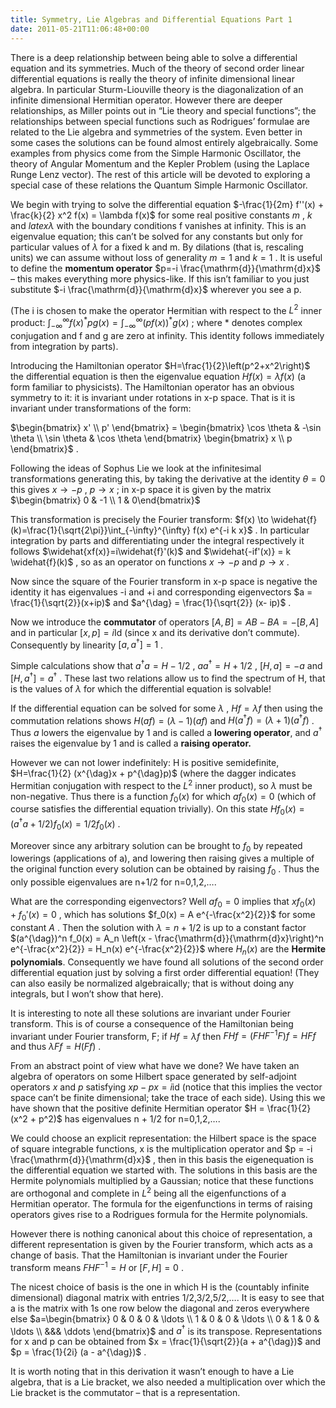 ```yaml
---
title: Symmetry, Lie Algebras and Differential Equations Part 1
date: 2011-05-21T11:06:48+00:00
---
```



There is a deep relationship between being able to solve a differential equation and its symmetries. Much of the theory of second order linear differential equations is really the theory of infinite dimensional linear algebra. In particular Sturm-Liouville theory is the diagonalization of an infinite dimensional Hermitian operator. However there are deeper relationships, as Miller points out in “Lie theory and special functions”; the relationships between special functions such as Rodrigues’ formulae are related to the Lie algebra and symmetries of the system. Even better in some cases the solutions can be found almost entirely algebraically. Some examples from physics come from the Simple Harmonic Oscillator, the theory of Angular Momentum and the Kepler Problem (using the Laplace Runge Lenz vector). The rest of this article will be devoted to exploring a special case of these relations the Quantum Simple Harmonic Oscillator.


<!--more-->


We begin with trying to solve the differential equation  $-\frac{1}{2m} f''(x) + \frac{k}{2} x^2 f(x) = \lambda f(x)$  for some real positive constants  $m$ ,  $k$  and $latex\lambda$ with the boundary conditions f vanishes at infinity. This is an eigenvalue equation; this can’t be solved for any constants but only for particular values of  $\lambda$  for a fixed k and m. By dilations (that is, rescaling units) we can assume without loss of generality  $m=1$  and  $k=1$ . It is useful to define the **momentum operator**  $p=-i \frac{\mathrm{d}}{\mathrm{d}x}$  – this makes everything more physics-like. If this isn’t familiar to you just substitute  $-i \frac{\mathrm{d}}{\mathrm{d}x}$  wherever you see a p.


(The i is chosen to make the operator Hermitian with respect to the  $L^2$  inner product:  $\int_{-\infty}^{\infty}{f(x)}^* p g(x) = \int_{-\infty}^{\infty} \left(pf(x)\right)^* g(x)$ ; where * denotes complex conjugation and f and g are zero at infinity. This identity follows immediately from integration by parts).


Introducing the Hamiltonian operator  $H=\frac{1}{2}\left(p^2+x^2\right)$  the differential equation is then the eigenvalue equation  $H f(x) = \lambda f(x)$  (a form familiar to physicists). The Hamiltonian operator has an obvious symmetry to it: it is invariant under rotations in x-p space. That is it is invariant under transformations of the form:


 $\begin{bmatrix} x' \\ p' \end{bmatrix} = \begin{bmatrix} \cos \theta & -\sin \theta \\ \sin \theta & \cos \theta \end{bmatrix} \begin{bmatrix} x \\ p \end{bmatrix}$ .


Following the ideas of Sophus Lie we look at the infinitesimal transformations generating this, by taking the derivative at the identity  $\theta=0$  this gives  $x \to -p$ ,  $p \to x$ ; in x-p space it is given by the matrix  $\begin{bmatrix} 0 & -1 \\ 1 & 0\end{bmatrix}$ 


This transformation is precisely the Fourier transform:  $f(x) \to \widehat{f}(k)=\frac{1}{\sqrt{2\pi}}\int_{-\infty}^{\infty} f(x) e^{-i k x}$ . In particular integration by parts and differentiating under the integral respectively it follows  $\widehat{xf(x)}=i\widehat{f}'(k)$  and  $\widehat{-if'(x)} = k \widehat{f}(k)$ , so as an operator on functions  $x \to -p$  and  $p \to x$ .


Now since the square of the Fourier transform in x-p space is negative the identity it has eigenvalues -i and +i and corresponding eigenvectors  $a = \frac{1}{\sqrt{2}}(x+ip)$  and  $a^{\dag} = \frac{1}{\sqrt{2}} (x- ip)$ .


Now we introduce the **commutator** of operators  $[A,B]=AB-BA=-[B,A]$  and in particular  $[x,p]=i \mbox{Id}$  (since x and its derivative don’t commute). Consequently by linearity  $[a,a^{\dag}]=1$ .


Simple calculations show that  $a^{\dag}a = H -1/2$ ,  $a a^{\dag} = H + 1/2$ ,  $[H,a]=-a$  and  $[H,a^{\dag}]=a^{\dag}$ . These last two relations allow us to find the spectrum of H, that is the values of  $\lambda$  for which the differential equation is solvable!


If the differential equation can be solved for some  $\lambda$ ,  $H f = \lambda f$  then using the commutation relations shows  $H(a f) = (\lambda-1) (af)$  and  $H(a^{\dag}f) = (\lambda +1) (a^{\dag}f)$ . Thus  $a$  lowers the eigenvalue by 1 and is called a **lowering operator**, and  $a^{\dag}$  raises the eigenvalue by 1 and is called a **raising operator.**


However we can not lower indefinitely: H is positive semidefinite,  $H=\frac{1}{2} (x^{\dag}x + p^{\dag}p)$  (where the dagger indicates Hermitian conjugation with respect to the  $L^2$  inner product), so $\lambda$ must be non-negative. Thus there is a function  $f_0(x)$  for which  $a f_0(x) = 0$  (which of course satisfies the differential equation trivially). On this state  $H f_0(x) = (a^{\dag} a + 1/2) f_0(x) = 1/2 f_0(x)$ .


Moreover since any arbitrary solution can be brought to  $f_0$  by repeated lowerings (applications of a), and lowering then raising gives a multiple of the original function every solution can be obtained by raising  $f_0$ . Thus the only possible eigenvalues are n+1/2 for n=0,1,2,….


What are the corresponding eigenvectors? Well  $a f_0 = 0$  implies that  $x f_0(x) + f_0'(x) =0$ , which has solutions  $f_0(x) = A e^{-\frac{x^2}{2}}$  for some constant  $A$ . Then the solution with  $\lambda = n + 1/2$  is up to a constant factor  $(a^{\dag})^n f_0(x) = A_n \left(x - \frac{\mathrm{d}}{\mathrm{d}x}\right)^n e^{-\frac{x^2}{2}} = H_n(x) e^{-\frac{x^2}{2}}$  where  $H_n(x)$  are the **Hermite polynomials**. Consequently we have found all solutions of the second order differential equation just by solving a first order differential equation! (They can also easily be normalized algebraically; that is without doing any integrals, but I won’t show that here).


It is interesting to note all these solutions are invariant under Fourier transform. This is of course a consequence of the Hamiltonian being invariant under Fourier transform, F; if  $Hf = \lambda f$  then  $F H f = (FHF^{-1}F)f = HFf$  and thus  $\lambda F f = H (Ff)$ .


From an abstract point of view what have we done? We have taken an algebra of operators on some Hilbert space generated by self-adjoint operators  $x$  and  $p$  satisfying  $xp-px=i \text{id}$  (notice that this implies the vector space can’t be finite dimensional; take the trace of each side). Using this we have shown that the positive definite Hermitian operator  $H = \frac{1}{2} (x^2 + p^2)$  has eigenvalues n + 1/2 for n=0,1,2,….


We could choose an explicit representation: the Hilbert space is the space of square integrable functions, x is the multiplication operator and  $p = -i \frac{\mathrm{d}}{\mathrm{d}x}$ , then in this basis the eigenequation is the differential equation we started with. The solutions in this basis are the Hermite polynomials multiplied by a Gaussian; notice that these functions are orthogonal and complete in  $L^2$  being all the eigenfunctions of a Hermitian operator. The formula for the eigenfunctions in terms of raising operators gives rise to a Rodrigues formula for the Hermite polynomials.


However there is nothing canonical about this choice of representation, a different representation is given by the Fourier transform, which acts as a change of basis. That the Hamiltonian is invariant under the Fourier transform means  $FHF^{-1}=H$  or  $[F,H]=0$ .


The nicest choice of basis is the one in which H is the (countably infinite dimensional) diagonal matrix with entries 1/2,3/2,5/2,…. It is easy to see that a is the matrix with 1s one row below the diagonal and zeros everywhere else  $a=\begin{bmatrix} 0 & 0 & 0 & \ldots \\ 1 & 0 & 0 & \ldots \\ 0 & 1 & 0 & \ldots \\ &&& \ddots \end{bmatrix}$  and  $a^{\dag}$  is its transpose. Representations for x and p can be obtained from  $x = \frac{1}{\sqrt{2}}(a + a^{\dag})$  and  $p = \frac{1}{2i} (a - a^{\dag})$ .


It is worth noting that in this derivation it wasn’t enough to have a Lie algebra, that is a Lie bracket, we also needed a multiplication over which the Lie bracket is the commutator – that is a representation.




 
